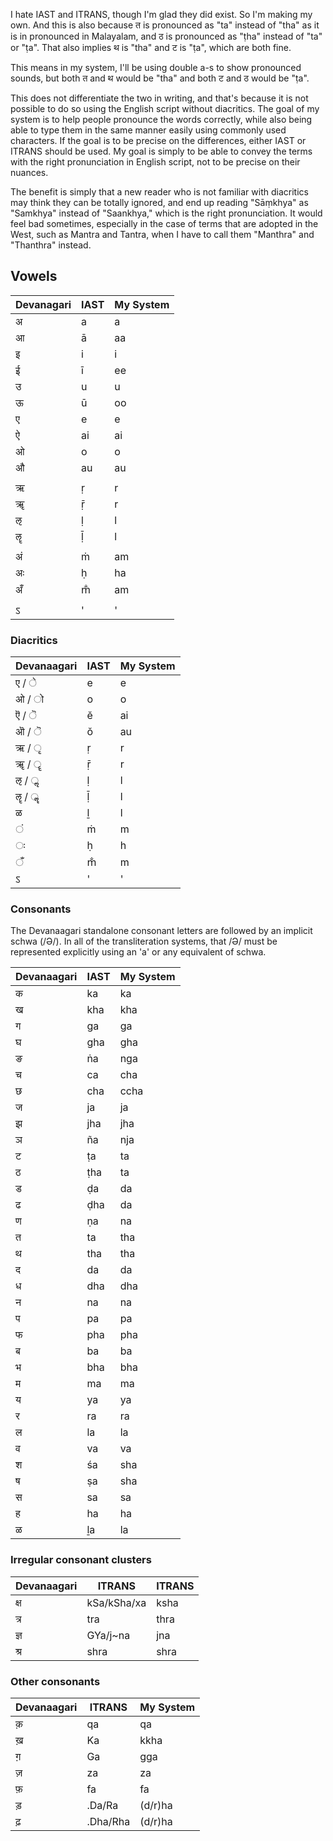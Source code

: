 I hate IAST and ITRANS, though I'm glad they did exist. So I'm making my own. And this is also because त is pronounced as "ta" instead of "tha" as it is in pronounced in Malayalam, and ठ is pronounced as "ṭha" instead of "ta" or "ṭa". That also implies थ is "tha" and ट is "ṭa", which are both fine.

This means in my system, I'll be using double a-s to show pronounced sounds, but both त and थ would be "tha" and both ट and ठ would be "ṭa".

This does not differentiate the two in writing, and that's because it is not possible to do so using the English script without diacritics. The goal of my system is to help people pronounce the words correctly, while also being able to type them in the same manner easily using commonly used characters. If the goal is to be precise on the differences, either IAST or ITRANS should be used. My goal is simply to be able to convey the terms with the right pronunciation in English script, not to be precise on their nuances.

The benefit is simply that a new reader who is not familiar with diacritics may think they can be totally ignored, and end up reading "Sāṃkhya" as "Samkhya" instead of "Saankhya," which is the right pronunciation. It would feel bad sometimes, especially in the case of terms that are adopted in the West, such as Mantra and Tantra, when I have to call them "Manthra" and "Thanthra" instead.

## Vowels

| Devanagari | IAST | My System |
| ---------- | ---- | --------- |
| अ          | a    | a         |
| आ          | ā    | aa        |
| इ          | i    | i         |
| ई          | ī    | ee        |
| उ          | u    | u         |
| ऊ          | ū    | oo        |
| ए          | e    | e         |
| ऐ          | ai   | ai        |
| ओ          | o    | o         |
| औ          | au   | au        |
|            |      |           |
| ऋ          | ṛ    | r         |
| ॠ          | ṝ    | r         |
| ऌ          | ḷ    | l         |
| ॡ          | ḹ    | l         |
|            |      |           |
| अं         | ṁ    | am        |
| अः         | ḥ    | ha        |
| अँ         | m̐   | am        |
|            |      |           |
| ऽ          | '    | '         |


### Diacritics

| Devanaagari | IAST | My System |
| ----------- | ---- | --------- |
| ए / े       | e    | e         |
| ओ / ो       | o    | o         |
| ऎ / ॆ       | ĕ    | ai        |
| ऒ / ॆ       | ŏ    | au        |
| ऋ / ृ       | ṛ    | r         |
| ॠ / ॄ       | ṝ    | r         |
| ऌ / ॢ       | ḷ    | l         |
| ॡ / ॣ       | ḹ    | l         |
| ळ           | ḻ    | l         |
| ं           | ṁ    | m         |
| ः           | ḥ    | h         |
| ँ           | m̐   | m         |
| ऽ           | '    | '         |
### Consonants

The Devanaagari standalone consonant letters are followed by an implicit schwa (/Ə/). In all of the transliteration systems, that /Ə/ must be represented explicitly using an 'a' or any equivalent of schwa.

| Devanaagari | IAST | My System |
| ----------- | ---- | --------- |
| क           | ka   | ka        |
| ख           | kha  | kha       |
| ग           | ga   | ga        |
| घ           | gha  | gha       |
| ङ           | ṅa   | nga       |
| च           | ca   | cha       |
| छ           | cha  | ccha      |
| ज           | ja   | ja        |
| झ           | jha  | jha       |
| ञ           | ña   | nja       |
| ट           | ṭa   | ta        |
| ठ           | ṭha  | ta        |
| ड           | ḍa   | da        |
| ढ           | ḍha  | da        |
| ण           | ṇa   | na        |
| त           | ta   | tha       |
| थ           | tha  | tha       |
| द           | da   | da        |
| ध           | dha  | dha       |
| न           | na   | na        |
| प           | pa   | pa        |
| फ           | pha  | pha       |
| ब           | ba   | ba        |
| भ           | bha  | bha       |
| म           | ma   | ma        |
| य           | ya   | ya        |
| र           | ra   | ra        |
| ल           | la   | la        |
| व           | va   | va        |
| श           | śa   | sha       |
| ष           | ṣa   | sha       |
| स           | sa   | sa        |
| ह           | ha   | ha        |
| ळ           | ḻa   | la        |

### Irregular consonant clusters

| Devanaagari | ITRANS      | ITRANS |
| ----------- | ----------- | ------ |
| क्ष         | kSa/kSha/xa | ksha   |
| त्र         | tra         | thra   |
| ज्ञ         | GYa/j~na    | jna    |
| श्र         | shra        | shra   |

### Other consonants

| Devanaagari | ITRANS   | My System |
| ----------- | -------- | --------- |
| क़          | qa       | qa        |
| ख़          | Ka       | kkha      |
| ग़          | Ga       | gga       |
| ज़          | za       | za        |
| फ़          | fa       | fa        |
| ड़          | .Da/Ra   | (d/r)ha   |
| ढ़          | .Dha/Rha | (d/r)ha   |